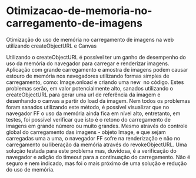 # Otimizacao-de-memoria-no-carregamento-de-imagens
Otimização do uso de memória no carregamento de imagens na web utilizando createObjectURL e Canvas

Utilizando o createObjectURL é possível ter um ganho de desempenho do uso da memória do navegador para carregar e renderizar imagens. 
Aplicação com grande carregamento e amostra de imagens podem causar estouro de memória nos navegadores utilizando formas simples de carregamento, como: Image.onload e criando uma new <img/> no código. 
Estes problemas serão, em valor potencialmente alto, sanados utilizando o createObjectURL para gerar uma url de referência da imagem e desenhando o canvas a partir do load da imagem. 
Nem todos os problemas foram sanados utilizando este método, é possível visualizar que no navegador FF o uso da memória ainda fica em nível alto, entretanto, em testes, foi possível verificar que isto é o retono
do carregamento de imagens em grande número ou muito grandes. Mesmo através do controle global do carregamento das imagens - objeto Image, e que sejam carregadas uma a uma, o navegador FF sofre na renderização e não no carregamento ou liberação da memória através do revokeObjectURL.
Uma solução testada para este problema mas, duvidosa, é a verificação do navegador e adição do timeout para a continuação do carregamento. Não é seguro e nem indicado, mas foi o mais próximo de uma solução e redução do uso de memória. 

